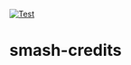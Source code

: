 [![Test](https://github.com/miyanokomiya/smash-credits/actions/workflows/test.yml/badge.svg)](https://github.com/miyanokomiya/smash-credits/actions/workflows/test.yml)

# smash-credits
